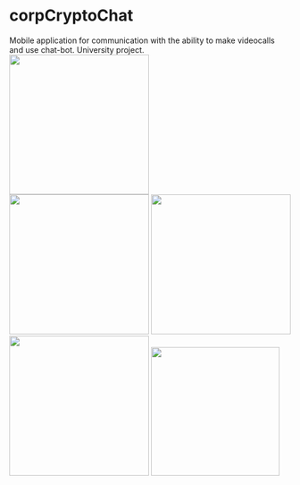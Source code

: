 # corpCryptoChat
<div>
Mobile application for communication with the ability to make videocalls and use chat-bot. University project.
  </div>
  <div>
<img src="https://user-images.githubusercontent.com/57170697/146686497-0ded2986-2af3-49a9-a6f8-33c9d31e6ae6.png" width="250">
  </div>
<img src="https://user-images.githubusercontent.com/57170697/146686501-d662416e-83a0-447f-913e-daf746866723.png" width="250">
<img src="https://user-images.githubusercontent.com/57170697/146686507-afcce0b0-bb79-4792-8d89-c1620643b7fe.png" width="250">
<img src="https://user-images.githubusercontent.com/57170697/146686511-74b52d87-2d97-44e3-8cdb-7a13b88257fb.png" width="250">
<img src="https://github.com/ArturPronin/corpCryptoChat/blob/b212ffd817389c7765c9b7867fc320dc18577b92/app_video_demonstration.gif" width="230">
